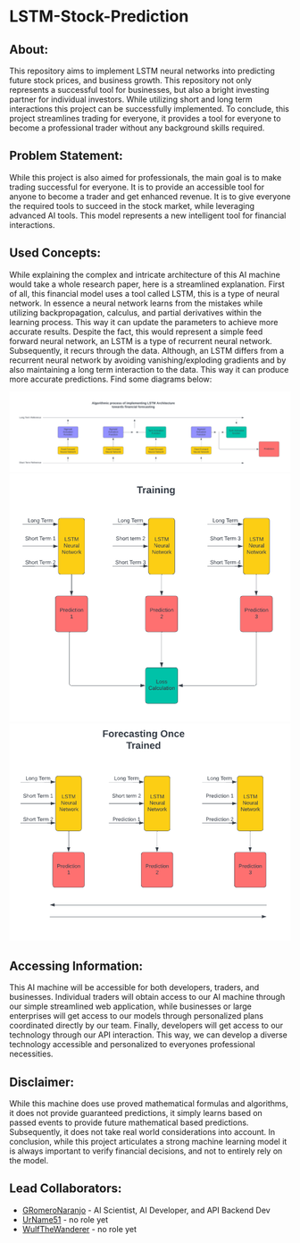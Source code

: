 # LSTM-Stock-Prediction

## About:
This repository aims to implement LSTM neural networks into predicting future stock prices, and business growth. This repository not only represents a successful tool for businesses, but also a bright investing partner for individual investors. While utilizing short and long term interactions this project can be successfully implemented. To conclude, this project streamlines trading for everyone, it provides a tool for everyone to become a professional trader without any background skills required.

## Problem Statement:
While this project is also aimed for professionals, the main goal is to make trading successful for everyone. It is to provide an accessible tool for anyone to become a trader and get enhanced revenue. It is to give everyone the required tools to succeed in the stock market, while leveraging advanced AI tools. This model represents a new intelligent tool for financial interactions.

## Used Concepts:
While explaining the complex and intricate architecture of this AI machine would take a whole research paper, here is a streamlined explanation. First of all, this financial model uses a tool called LSTM, this is a type of neural network. In essence a neural network learns from the mistakes while utilizing backpropagation, calculus, and partial derivatives within the learning process. This way it can update the parameters to achieve more accurate results. Despite the fact, this would represent a simple feed forward neural network, an LSTM is a type of recurrent neural network. Subsequently, it recurs through the data. Although, an LSTM differs from a recurrent neural network by avoiding vanishing/exploding gradients and by also maintaining a long term interaction to the data. This way it can produce more accurate predictions. Find some diagrams below: 

![Alt text](Algorithmic-Diagrams/LSTM.png)
![Alt text](Algorithmic-Diagrams/Training.png)
![Alt text](Algorithmic-Diagrams/Forecasting.png)

## Accessing Information:
This AI machine will be accessible for both developers, traders, and businesses. Individual traders will obtain access to our AI machine through our simple streamlined web application, while businesses or large enterprises will get access to our models through personalized plans coordinated directly by our team. Finally, developers will get access to our technology through our API interaction. This way, we can develop a diverse technology accessible and personalized to everyones professional necessities.

## Disclaimer:
While this machine does use proved mathematical formulas and algorithms, it does not provide guaranteed predictions, it simply learns based on passed events to provide future mathematical based predictions. Subsequently, it does not take real world considerations into account. In conclusion, while this project articulates a strong machine learning model it is always important to verify financial decisions, and not to entirely rely on the model.


## Lead Collaborators:
- [GRomeroNaranjo](http://github.com/GRomeroNaranjo) - AI Scientist, AI Developer, and API Backend Dev
- [UrName51](http://github.com/UrName51) - no role yet
- [WulfTheWanderer](http://github.com/WulfTheWanderer) - no role yet

